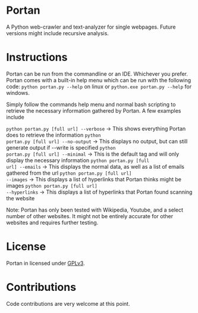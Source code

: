 # Portan
A Python web-crawler and text-analyzer for single webpages. Future versions might include recursive analysis.

# Instructions
Portan can be run from the commandline or an IDE. Whichever you prefer. Portan comes with a built-in help menu which can be run with the following code:
<code>python portan.py --help</code> on linux or <code>python.exe portan.py --help</code> for windows.

Simply follow the commands help menu and normal bash scripting to retrieve the necessary information gathered by Portan. A few examples include


<code>python portan.py [full url] --verbose</code>     -> This shows everything Portan does to retrieve the information
<code>python portan.py [full url] --no-output</code>   -> This displays no output, but can still generate output if --write is specified
<code>python portan.py [full url] --minimal</code>     -> This is the default tag and will only display the necessary information
<code>python portan.py [full url] --emails</code>      -> This displays the normal data, as well as a list of emails gathered from the url
<code>python portan.py [full url] --images</code>      -> This displays a list of hyperlinks that Portan thinks might be images
<code>python portan.py [full url] --hyperlinks</code>  -> This displays a list of hyperlinks that Portan found scanning the website


Note: Portan has only been tested with Wikipedia, Youtube, and a select number of other websites. It might not be entirely accurate for other websites and requires
further testing.

# License
Portan in licensed under [GPLv3](LICENSE).

# Contributions
Code contributions are very welcome at this point.
